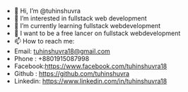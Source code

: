 - 👋 Hi, I’m @tuhinshuvra
- 👀 I’m interested in fullstack web development
- 🌱 I’m currently learning fullstack webdevelopment
- 💞️ I want to be a free lancer on fullstack webdevelopment
- 📫 How to reach me:
- Email: tuhinshuvra18@gmail.com
- Phone : +8801915087998
- Facebook:https://www.facebook.com/tuhinshuvra18
- Github : https://github.com/tuhinshuvra
- Linkedin: https://www.linkedin.com/in/tuhinshuvra18

<!---
tuhinshuvra/tuhinshuvra is a ✨ special ✨ repository because its `README.md` (this file) appears on your GitHub profile.
You can click the Preview link to take a look at your changes.
--->
